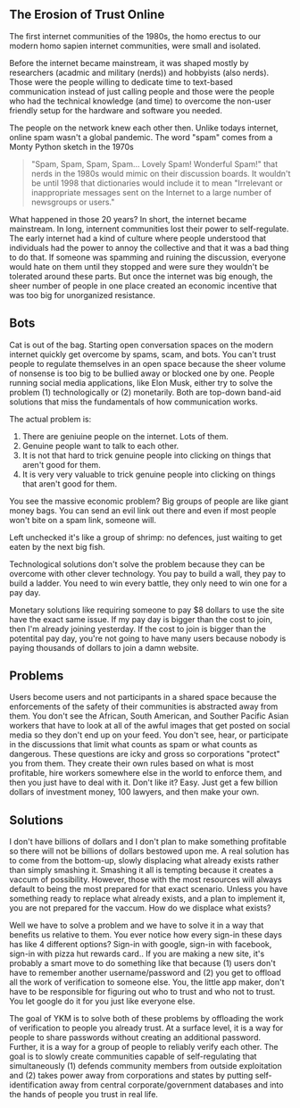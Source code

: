 ## The Erosion of Trust Online
The first internet communities of the 1980s, the homo erectus to our modern homo sapien internet communities, were small and isolated.

Before the internet became mainstream, it was shaped mostly by researchers (acadmic and military (nerds)) and hobbyists (also nerds). Those were the people willing to dedicate time to text-based communication instead of just calling people and those were the people who had the technical knowledge (and time) to overcome the non-user friendly setup for the hardware and software you needed.

The people on the network knew each other then. Unlike todays internet, online spam wasn't a global pandemic. The word "spam" comes from a Monty Python sketch in the 1970s 
>"Spam, Spam, Spam, Spam… Lovely Spam! Wonderful Spam!"
that nerds in the 1980s would mimic on their discussion boards. It wouldn't be until 1998 that dictionaries would include it to mean
>"Irrelevant or inappropriate messages sent on the Internet to a large number of newsgroups or users."

What happened in those 20 years? In short, the internet became mainstream. In long, internent communities lost their power to self-regulate. The early internet had a kind of culture where people understood that individuals had the power to annoy the collective and that it was a bad thing to do that. If someone was spamming and ruining the discussion, everyone would hate on them until they stopped and were sure they wouldn't be tolerated around these parts. But once the internet was big enough, the sheer number of people in one place created an economic incentive that was too big for unorganized resistance.


## Bots

Cat is out of the bag. Starting open conversation spaces on the modern internet quickly get overcome by spams, scam, and bots. You can't trust people to regulate themselves in an open space because the sheer volume of nonsense is too big to be bullied away or blocked one by one. People running social media applications, like Elon Musk, either try to solve the problem (1) technologically or (2) monetarily. Both are top-down band-aid solutions that miss the fundamentals of how communication works.

The actual problem is:
1. There are geniuine people on the internet. Lots of them.
2. Genuine people want to talk to each other.
3. It is not that hard to trick genuine people into clicking on things that aren't good for them.
4. It is very very valuable to trick genuine people into clicking on things that aren't good for them.

You see the massive economic problem? Big groups of people are like giant money bags. You can send an evil link out there and even if most people won't bite on a spam link, someone will.

Left unchecked it's like a group of shrimp: no defences, just waiting to get eaten by the next big fish.

Technological solutions don't solve the problem because they can be overcome with other clever technology. You pay to build a wall, they pay to build a ladder. You need to win every battle, they only need to win one for a pay day.

Monetary solutions like requiring someone to pay $8 dollars to use the site have the exact same issue. If my pay day is bigger than the cost to join, then I'm already joining yesterday. If the cost to join is bigger than the potentital pay day, you're not going to have many users because nobody is paying thousands of dollars to join a damn website.


## Problems

Users become users and not participants in a shared space because the enforcements of the safety of their communities is abstracted away from them. You don't see the African, South American, and Souther Pacific Asian workers that have to look at all of the awful images that get posted on social media so they don't end up on your feed. You don't see, hear, or participate in the discussions that limit what counts as spam or what counts as dangerous. These questions are icky and gross so corporations "protect" you from them. They create their own rules based on what is most profitable, hire workers somewhere else in the world to enforce them, and then you just have to deal with it. Don't like it? Easy. Just get a few billion dollars of investment money, 100 lawyers, and then make your own.

## Solutions

I don't have billions of dollars and I don't plan to make something profitable so there will not be billions of dollars bestowed upon me. A real solution has to come from the bottom-up, slowly displacing what already exists rather than simply smashing it. Smashing it all is tempting because it creates a vaccum of possibility. However, those with the most resources will always default to being the most prepared for that exact scenario. Unless you have something ready to replace what already exists, and a plan to implement it, you are not prepared for the vaccum. How do we displace what exists?

Well we have to solve a problem and we have to solve it in a way that benefits us relative to them. You ever notice how every sign-in these days has like 4 different options? Sign-in with google, sign-in with facebook, sign-in with pizza hut rewards card.. If you are making a new site, it's probably a smart move to do something like that because (1) users don't have to remember another username/password and (2) you get to offload all the work of verification to someone else. You, the little app maker, don't have to be responsible for figuring out who to trust and who not to trust. You let google do it for you just like everyone else. 

The goal of YKM is to solve both of these problems by offloading the work of verification to people you already trust. At a surface level, it is a way for people to share passwords without creating an additional password. Further, it is a way for a group of people to reliably verify each other. The goal is to slowly create communities capable of self-regulating that simultaneously (1) defends community members from outside exploitation and (2) takes power away from corporations and states by putting self-identification away from central corporate/government databases and into the hands of people you trust in real life.